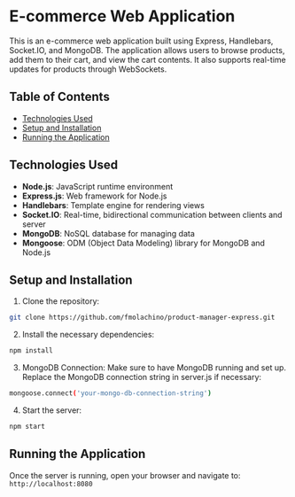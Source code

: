 # E-commerce Web Application

This is an e-commerce web application built using Express, Handlebars, Socket.IO, and MongoDB. The application allows users to browse products, add them to their cart, and view the cart contents. It also supports real-time updates for products through WebSockets.

## Table of Contents
- [Technologies Used](#technologies-used)
- [Setup and Installation](#setup-and-installation)
- [Running the Application](#running-the-application)

## Technologies Used
- **Node.js**: JavaScript runtime environment
- **Express.js**: Web framework for Node.js
- **Handlebars**: Template engine for rendering views
- **Socket.IO**: Real-time, bidirectional communication between clients and server
- **MongoDB**: NoSQL database for managing data
- **Mongoose**: ODM (Object Data Modeling) library for MongoDB and Node.js

## Setup and Installation

1. Clone the repository:
  ```bash
  git clone https://github.com/fmolachino/product-manager-express.git
  ```

2. Install the necessary dependencies:
  ```bash
  npm install
  ```

3. MongoDB Connection: Make sure to have MongoDB running and set up. Replace the MongoDB connection string in server.js if necessary:
  ```bash
  mongoose.connect('your-mongo-db-connection-string')
  ```

4. Start the server:
  ```bash
  npm start
  ```

## Running the Application
Once the server is running, open your browser and navigate to:
`http://localhost:8080
`






   
